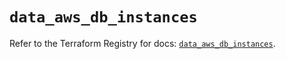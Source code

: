 # `data_aws_db_instances`

Refer to the Terraform Registry for docs: [`data_aws_db_instances`](https://registry.terraform.io/providers/hashicorp/aws/6.3.0/docs/data-sources/db_instances).
